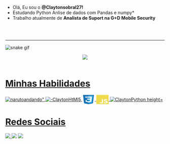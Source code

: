 
 * Olá, Eu sou o **@Claytonsobral27!**
 * Estudando Python Anlise de dados com Pandas e numpy*
 * Trabalho atualmente de  **Analista de Suport na G+D Mobile Security**


<br><br>

   ---


![snake gif](https://github.com/Claytonsobral27/Claytonsobral27/blob/output/github-contribution-grid-snake.gif)

<div align="center">
  <a href="https://github.com/Claytonsobral27">
  <img height="150em" src="https://github-readme-stats.vercel.app/api/top-langs/?username=Claytonsobral27&layout=compact&langs_count=7&theme=dracula"/>
</div>
 <div><br>
  <h1> Minhas Habilidades </h1>
   <img align="center" alt=narutoandando" heght="80" width="80" src="https://images-wixmp-ed30a86b8c4ca887773594c2.wixmp.com/f/d7342616-47df-4f4a-a9ff-adc5532cb145/ddm5j17-956ee931-9269-4b18-8d0b-a07455c3eeb0.gif?token=eyJ0eXAiOiJKV1QiLCJhbGciOiJIUzI1NiJ9.eyJzdWIiOiJ1cm46YXBwOjdlMGQxODg5ODIyNjQzNzNhNWYwZDQxNWVhMGQyNmUwIiwiaXNzIjoidXJuOmFwcDo3ZTBkMTg4OTgyMjY0MzczYTVmMGQ0MTVlYTBkMjZlMCIsIm9iaiI6W1t7InBhdGgiOiJcL2ZcL2Q3MzQyNjE2LTQ3ZGYtNGY0YS1hOWZmLWFkYzU1MzJjYjE0NVwvZGRtNWoxNy05NTZlZTkzMS05MjY5LTRiMTgtOGQwYi1hMDc0NTVjM2VlYjAuZ2lmIn1dXSwiYXVkIjpbInVybjpzZXJ2aWNlOmZpbGUuZG93bmxvYWQiXX0.LWIpk6Jl2CGLHqis_eV0AUAegYGFKxBE3XnKG1aCJZM">
  
  <img align="center" alt="-ClaytonHtMl5" height="30" width="30" src="https://cdn-icons-png.flaticon.com/512/1216/1216733.png">
   <img align="center" alt="Clayton-CSS" height="30" width="40" src="https://raw.githubusercontent.com/devicons/devicon/master/icons/css3/css3-original.svg">
   <img align="center" alt="Clayton-Js" height="30" width="40" src="https://raw.githubusercontent.com/devicons/devicon/master/icons/javascript/javascript-plain.svg">
    <img align="center" alt="ClaytonPython height="30" width="40" src="https://cdn4.iconfinder.com/data/icons/logos-and-brands/512/267_Python_logo-256.png">
</div>

 <div>
  
   <h1> Redes Sociais</h1>
 <a href="https://www.facebook.com/clayton.sobral.940" target="_blank"> <img src="https://img.shields.io/badge/Facebook-1877F2?style=for-the-badge&logo=facebook&logoColor=white"> </a>
 <a href = "https://www.instagram.com/clayton_sobral/" target="_blank"> <img src="https://img.shields.io/badge/-Instagram-%23E4405F?style=for-the-badge&logo=instagram&logoColor=white" target="_blank"></a>
<a href="miro12clayton@gmail.com" target="_blank"> <img src="https://img.shields.io/badge/Gmail-D14836?style=for-the-badge&logo=gmail&logoColor=white"></a>

  </div>
  
